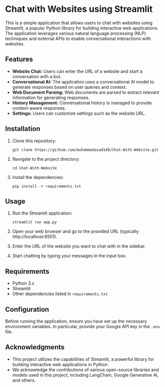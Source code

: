 # Chat with Websites using Streamlit

This is a simple application that allows users to chat with websites using Streamlit, a popular Python library for building interactive web applications. The application leverages various natural language processing (NLP) techniques and external APIs to enable conversational interactions with websites.

## Features

- **Website Chat:** Users can enter the URL of a website and start a conversation with a bot.
- **Conversational AI:** The application uses a conversational AI model to generate responses based on user queries and context.
- **Web Document Parsing:** Web documents are parsed to extract relevant information for generating responses.
- **History Management:** Conversational history is managed to provide context-aware responses.
- **Settings:** Users can customize settings such as the website URL.

## Installation

1. Clone this repository:

    ```
    git clone https://github.com/muhammadasad149/Chat-With-Website.git
    ```

2. Navigate to the project directory:

    ```
    cd Chat-With-Website
    ```

3. Install the dependencies:

    ```
    pip install -r requirements.txt
    ```

## Usage

1. Run the Streamlit application:

    ```
    streamlit run app.py
    ```

2. Open your web browser and go to the provided URL (typically http://localhost:8501).
3. Enter the URL of the website you want to chat with in the sidebar.
4. Start chatting by typing your messages in the input box.

## Requirements

- Python 3.x
- Streamlit
- Other dependencies listed in `requirements.txt`

## Configuration

Before running the application, ensure you have set up the necessary environment variables. In particular, provide your Google API key in the `.env` file.

## Acknowledgments

- This project utilizes the capabilities of Streamlit, a powerful library for building interactive web applications in Python.
- We acknowledge the contributions of various open-source libraries and models used in this project, including LangChain, Google Generative AI, and others.
